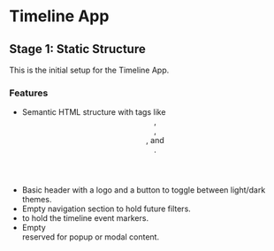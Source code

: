 # Timeline App

## Stage 1: Static Structure

This is the initial setup for the Timeline App.

### Features

- Semantic HTML structure with tags like <header>, <main>, <section>, and <nav>.
- Basic header with a logo and a button to toggle between light/dark themes.
- Empty navigation section to hold future filters.
- <section id="timeline"> to hold the timeline event markers.
- Empty <div id="modal"> reserved for popup or modal content.
